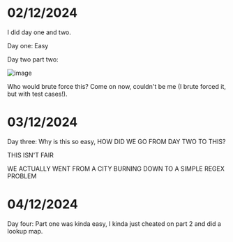 # 02/12/2024
I did day one and two.

Day one: Easy

Day two part two:

![image](https://media.tenor.com/hxjgJO8oQS4AAAAM/family-guy-stewie-griffin.gif)

Who would brute force this? Come on now, couldn't be me (I brute forced it, but with test cases!).

# 03/12/2024
Day three: Why is this so easy, HOW DID WE GO FROM DAY TWO TO THIS?

THIS ISN'T FAIR

WE ACTUALLY WENT FROM A CITY BURNING DOWN TO A SIMPLE REGEX PROBLEM

# 04/12/2024
Day four: Part one was kinda easy, I kinda just cheated on part 2 and did a lookup map.